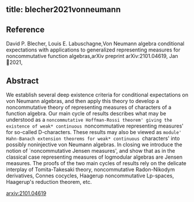 title: blecher2021vonneumann
---


## Reference

David P. Blecher, Louis E. Labuschagne,Von Neumann algebra conditional expectations with applications to generalized representing measures for noncommutative function algebras,arXiv preprint arXiv:2101.04619, Jan 2021,

## Abstract 
  We establish several deep existence criteria for conditional expectations on
von Neumann algebras, and then apply this theory to develop a noncommutative
theory of representing measures of characters of a function algebra. Our main
cycle of results describes what may be understood as a `noncommutative
Hoffman-Rossi theorem' giving the existence of weak* continuous `noncommutative
representing measures' for so-called D-characters. These results may also be
viewed as `module' Hahn-Banach extension theorems for weak* continuous
`characters' into possibly noninjective von Neumann algebras. In closing we
introduce the notion of `noncommutative Jensen measures', and show that as in
the classical case representing measures of logmodular algebras are Jensen
measures. The proofs of the two main cycles of results rely on the delicate
interplay of Tomita-Takesaki theory, noncommutative Radon-Nikodym derivatives,
Connes cocycles, Haagerup noncommutative Lp-spaces, Haagerup's reduction
theorem, etc.

    

[arxiv:2101.04619](https://arxiv.org/abs/2101.04619)